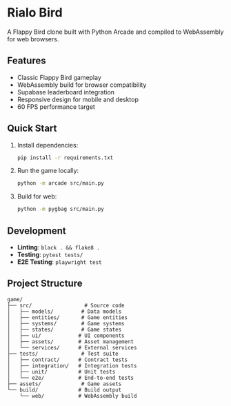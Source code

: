 # Rialo Bird

A Flappy Bird clone built with Python Arcade and compiled to WebAssembly for web browsers.

## Features

- Classic Flappy Bird gameplay
- WebAssembly build for browser compatibility
- Supabase leaderboard integration
- Responsive design for mobile and desktop
- 60 FPS performance target

## Quick Start

1. Install dependencies:
   ```bash
   pip install -r requirements.txt
   ```

2. Run the game locally:
   ```bash
   python -m arcade src/main.py
   ```

3. Build for web:
   ```bash
   python -m pygbag src/main.py
   ```

## Development

- **Linting**: `black . && flake8 .`
- **Testing**: `pytest tests/`
- **E2E Testing**: `playwright test`

## Project Structure

```
game/
├── src/                 # Source code
│   ├── models/         # Data models
│   ├── entities/       # Game entities
│   ├── systems/        # Game systems
│   ├── states/         # Game states
│   ├── ui/            # UI components
│   ├── assets/        # Asset management
│   └── services/      # External services
├── tests/              # Test suite
│   ├── contract/      # Contract tests
│   ├── integration/   # Integration tests
│   ├── unit/          # Unit tests
│   └── e2e/           # End-to-end tests
├── assets/             # Game assets
└── build/             # Build output
    └── web/           # WebAssembly build
```

